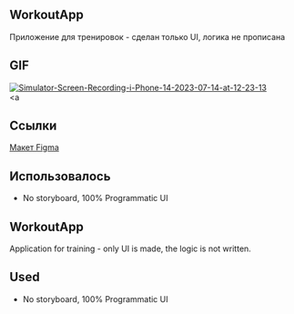 ## WorkoutApp
Приложение для тренировок - сделан только UI, логика не прописана 

## GIF
<a href="https://ibb.co/n1hXkpn"><img src="https://i.ibb.co/NNw0YRm/Simulator-Screen-Recording-i-Phone-14-2023-07-14-at-12-23-13.gif" alt="Simulator-Screen-Recording-i-Phone-14-2023-07-14-at-12-23-13" border="0"></a><br /><a 

## Ссылки
[Макет Figma](https://www.figma.com/file/3GHS40k2waI96KWAXa9VoB/workout-tracking-app-johnny-jakubowicz?type=design&node-id=0-1&mode=design&t=SOCtVlrL3464yMQW-0)

## **Использовалось**
- No storyboard, 100% Programmatic UI

## WorkoutApp
Application for training - only UI is made, the logic is not written.

## **Used**
- No storyboard, 100% Programmatic UI
